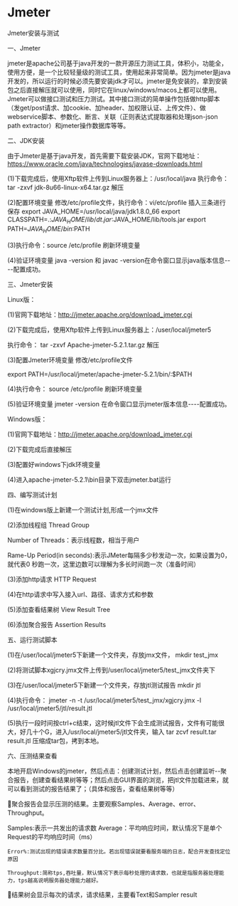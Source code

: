 # Jmeter
Jmeter安装与测试


一、Jmeter


jmeter是apache公司基于java开发的一款开源压力测试工具，体积小，功能全，使用方便，是一个比较轻量级的测试工具，使用起来非常简单。因为jmeter是java开发的，所以运行的时候必须先要安装jdk才可以。jmeter是免安装的，拿到安装包之后直接解压就可以使用，同时它在linux/windows/macos上都可以使用。 Jmeter可以做接口测试和压力测试。其中接口测试的简单操作包括做http脚本（发get/post请求、加cookie、加header、加权限认证、上传文件）、做webservice脚本、参数化、断言、关联（正则表达式提取器和处理json-json path extractor）和jmeter操作数据库等等。

二、JDK安装



由于Jmeter是基于java开发，首先需要下载安装JDK，官网下载地址：https://www.oracle.com/java/technologies/javase-downloads.html


(1)下载完成后，使用Xftp软件上传到Linux服务器上：/usr/local/java
执行命令：tar -zxvf  jdk-8u66-linux-x64.tar.gz  解压


(2)配置环境变量
修改/etc/profile文件，执行命令：vi/etc/profile 插入三条进行保存
export JAVA_HOME=/usr/local/java/jdk1.8.0_66
export CLASSPATH=.:$JAVA_HOME/lib/dt.jar:$JAVA_HOME/lib/tools.jar
export PATH=$JAVA_HOME/bin:$PATH


(3)执行命令：source /etc/profile     刷新环境变量


(4)验证环境变量	java -version 和 javac -version在命令窗口显示java版本信息----配置成功。

三、Jmeter安装


Linux版：


(1)官网下载地址：http://jmeter.apache.org/download_jmeter.cgi

(2)下载完成后，使用Xftp软件上传到Linux服务器上：/user/local/jmeter5

执行命令： tar -zxvf Apache-jmeter-5.2.1.tar.gz 解压

(3)配置Jmeter环境变量 修改/etc/profile文件

export PATH=/usr/local/jmeter/apache-jmeter-5.2.1/bin/:$PATH 

(4)执行命令： source /etc/profile   刷新环境变量

(5)验证环境变量 jmeter -version 	在命令窗口显示jmeter版本信息----配置成功。


Windows版：


(1)官网下载地址：http://jmeter.apache.org/download_jmeter.cgi

(2)下载完成后直接解压

(3)配置好windows下jdk环境变量

(4)进入apache-jmeter-5.2.1\bin目录下双击jmeter.bat运行

四、编写测试计划



(1)在windows版上新建一个测试计划,形成一个jmx文件

(2)添加线程组 Thread Group

Number of Threads：表示线程数，相当于用户

Rame-Up Period(in seconds):表示JMeter每隔多少秒发动一次，如果设置为0，就代表0	秒跑一次，这里边数可以理解为多长时间跑一次（准备时间）

(3)添加http请求 HTTP Request

(4)在http请求中写入接入url、路径、请求方式和参数

(5)添加查看结果树 View Result Tree

(6)添加聚合报告 Assertion Results



五、运行测试脚本

(1)在/user/local/jmeter5下新建一个文件夹，存放jmx文件， mkdir test_jmx

(2)将测试脚本xgjcry.jmx文件上传到/user/local/jmeter5/test_jmx文件夹下

(3)在/user/local/jmeter5下新建一个文件夹，存放jtl测试报告 mkdir jtl

(4)执行命令： jmeter -n -t /usr/local/jmeter5/test_jmx/xgjcry.jmx -l /usr/local/jmeter5/jtl/result.jtl

(5)执行一段时间按ctrl+c结束，这时候jtl文件下会生成测试报告，文件有可能很大，好几十个G，进入/usr/local/jmeter5/jtl文件夹，输入 tar zcvf result.tar result.jtl 压缩成tar包，拷到本地。



六、压测结果查看



本地开启Windows的jmeter，然后点击：创建测试计划，然后点击创建监听--聚合报告，创建查看结果树等等；然后点击GUI界面的浏览，把jtl文件加载进来，就可以看到测试的报告结果了；（具体和报告，查看结果树等等）


聚合报告会显示压测的结果。主要观察Samples、Average、error、Throughput。

Samples:表示一共发出的请求数
	Average：平均响应时间，默认情况下是单个Request的平均响应时间（ms）
  
	Error%:测试出现的错误请求数量百分比。若出现错误就要看服务端的日志，配合开发查找定位原因
  
	Throughput:简称tps,吞吐量，默认情况下表示每秒处理的请求数，也就是指服务器处理能力，tps越高说明服务器处理能力越好。

结果树会显示每次的请求，请求结果，主要看Text和Sampler result
